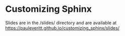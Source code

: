 # Customizing Sphinx

Slides are in the /slides/ directory and are available at 
https://pauleveritt.github.io/customizing_sphinx/slides/